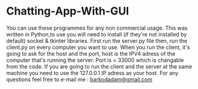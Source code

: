 # Chatting-App-With-GUI
You can use these programmes for any non commercial usage. 
This was written in Python,to use you will need to install (if they're not installed by default) socket & tkinter libraries.
First run the server.py file then, run the client.py on every computer you want to use.
When you run the client, it's going to ask for the host and the port, host is the IPV4 adress of the computer that's running the server.
Port is = 33000 which is changable from the code.
If you are going to run the client and the server at the same machine you need to use the 127.0.0.1 IP adress as your host.
For any questions feel free to e-mail me : barkodadam@gmail.com
